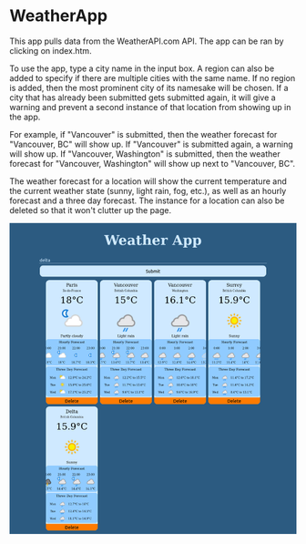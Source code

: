 # WeatherApp
This app pulls data from the WeatherAPI.com API. The app can be ran by clicking on index.htm.

To use the app, type a city name in the input box. A region can also be added to specify if there are multiple cities with the same name. If no region is added, then the most prominent city of its namesake will be chosen. If a city that has already been submitted gets submitted again, it will give a warning and prevent a second instance of that location from showing up in the app.

For example, if "Vancouver" is submitted, then the weather forecast for "Vancouver, BC" will show up. If "Vancouver" is submitted again, a warning will show up. If "Vancouver, Washington" is submitted, then the weather forecast for "Vancouver, Washington" will show up next to "Vancouver, BC".

The weather forecast for a location will show the current temperature and the current weather state (sunny, light rain, fog, etc.), as well as an hourly forecast and a three day forecast. The instance for a location can also be deleted so that it won't clutter up the page.

![Screenshot](images/weatherApp.png)